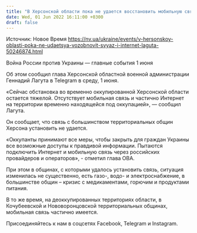 ```yaml
---
title: "В Херсонской области пока не удается восстановить мобильную связь и интернет — ОВА"
date: Wed, 01 Jun 2022 16:11:00 +0300
draft: false
---
```

Источник: Новое Время https://nv.ua/ukraine/events/v-hersonskoy-oblasti-poka-ne-udaetsya-vozobnovit-svyaz-i-internet-laguta-50246874.html


Война России против Украины — главные события 1 июня

Об этом сообщил глава Херсонской областной военной администрации Геннадий Лагута в Telegram в среду, 1 июня.

«Сейчас обстановка во временно оккупированной Херсонской области остается тяжелой. Отсутствует мобильная связь и частично Интернет на территории временно находящейся под оккупацией», — сообщил Лагута.

Он сообщает, что связь с большинством территориальных общин Херсона установить не удается.

«Оккупанты принимают все меры, чтобы закрыть для граждан Украины все возможные доступы к правдивой информации. Пытаются подключить Интернет и мобильную связь через российских провайдеров и операторов», - отметил глава ОВА.

При этом в общинах, с которыми удалось установить связь, ситуация изменилась не существенно, есть газо-, водо- и электроснабжение, в большинстве общин – кризис с медикаментами, горючим и продуктами питания.

В то же время, на деоккупированных территориях области, в Кочубеевской и Нововоронцовской территориальных общинах, мобильная связь частично имеется.

Присоединяйтесь к нам в соцсетях Facebook, Telegram и Instagram.
